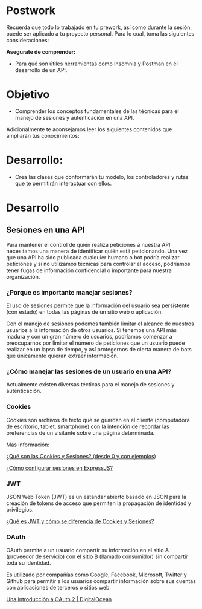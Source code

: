 # Postwork

Recuerda que todo lo trabajado en tu prework, así como durante la sesión, puede ser aplicado a tu proyecto personal. Para lo cual, toma las siguientes consideraciones:

**Asegurate de comprender:**

- Para qué son útiles herramientas como Insomnia y Postman en el desarrollo de un API.

# Objetivo

- Comprender los conceptos fundamentales de las técnicas para el manejo de sesiones y autenticación en una API.

Adicionalmente te aconsejamos leer los siguientes contenidos que ampliarán tus conocimientos:

# Desarrollo:

- Crea las clases que conformarán tu modelo, los controladores y rutas que te permitirán interactuar con ellos.

# Desarrollo

## Sesiones en una API

Para mantener el control de quién realiza peticiones a nuestra API necesitamos una manera de identificar quién está peticionando. Una vez que una API ha sido publicada cualquier humano o bot podría realizar peticiones y si no utilizamos técnicas para controlar el acceso, podríamos tener fugas de información confidencial o importante para nuestra organización.

### ¿Porque es importante manejar sesiones?

El uso de sesiones permite que la información del usuario sea persistente (con estado) en todas las páginas de un sitio web o aplicación. 

Con el manejo de sesiones podemos también limitar el alcance de nuestros usuarios a la información de otros usuarios. Si tenemos una API más madura y con un gran número de usuarios, podríamos comenzar a preocuparnos por limitar el número de peticiones que un usuario puede realizar en un lapso de tiempo, y así protegernos de cierta manera de bots que únicamente quieran extraer información.

### ¿Cómo manejar las sesiones de un usuario en una API?

Actualmente existen diversas técticas para el manejo de sesiones y autenticación.

### Cookies

Cookies son archivos de texto que se guardan en el cliente (computadora de escritorio, tablet, smartphone) con la intención de recordar las preferencias de un visitante sobre una página determinada.

Más información:

[¿Qué son las Cookies y Sesiones? (desde 0 y con ejemplos)](https://programacionymas.com/blog/cookies-y-sesiones)

[¿Cómo configurar sesiones en ExpressJS?](https://devcode.la/tutoriales/como-configurar-sesiones-en-expressjs/)

### JWT

JSON Web Token (JWT) es un estándar abierto basado en JSON para la creación de tokens de acceso que permiten la propagación de identidad y privilegios.

[¿Qué es JWT y cómo se diferencia de Cookies y Sesiones?](https://programacionymas.com/blog/jwt-vs-cookies-y-sesiones)

### OAuth

OAuth permite a un usuario compartir su información en el sitio A (proveedor de servicio) con el sitio B (llamado consumidor) sin compartir toda su identidad. 

Es utilizado por compañías como Google, Facebook, Microsoft, Twitter y Github para permitir a los usuarios compartir información sobre sus cuentas con aplicaciones de terceros o sitios web.

[Una introducción a OAuth 2 | DigitalOcean](https://www.digitalocean.com/community/tutorials/una-introduccion-a-oauth-2-es)
